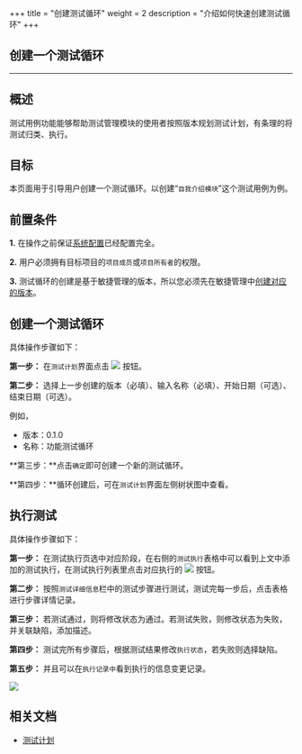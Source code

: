 +++
title = "创建测试循环"
weight = 2
description = "介绍如何快速创建测试循环"
+++

## 创建一个测试循环
---

## 概述

测试用例功能能够帮助测试管理模块的使用者按照版本规划测试计划，有条理的将测试归类、执行。

## 目标

本页面用于引导用户创建一个测试循环。以创建“`自我介绍模块`”这个测试用例为例。

## 前置条件

**1.** 在操作之前保证[系统配置](../../../../user-guide/system-configuration)已经配置完全。

**2.** 用户必须拥有目标项目的`项目成员`或`项目所有者`的权限。

**3.** 测试循环的创建是基于敏捷管理的版本，所以您必须先在敏捷管理中[创建对应的版本](../../../../user-guide/agile/release/release-version/)。

## 创建一个测试循环

具体操作步骤如下：

**第一步：** 在`测试计划`界面点击 ![](/img/docs/user-guide/test-management/case-management/add-cycle-button.png) 按钮。

**第二步：** 选择上一步创建的版本（必填）、输入名称（必填）、开始日期（可选）、结束日期（可选）。

例如，

 - 版本：0.1.0
 - 名称：功能测试循环

**第三步：**点击`确定`即可创建一个新的测试循环。

**第四步：**循环创建后，可在`测试计划`界面左侧树状图中查看。

## 执行测试

具体操作步骤如下：

**第一步：** 在测试执行页选中对应阶段，在右侧的`测试执行`表格中可以看到上文中添加的测试执行，在测试执行列表里点击对应执行的 ![](/img/docs/user-guide/test-management/case-management/execution-button.jpg) 按钮。

**第二步：** 按照`测试详细信息`栏中的测试步骤进行测试，测试完每一步后，点击表格进行步骤详情记录。

**第三步：** 若测试通过，则将修改状态为通过。若测试失败，则修改状态为失败，并关联缺陷，添加描述。

**第四步：** 测试完所有步骤后，根据测试结果修改`执行状态`，若失败则选择缺陷。

**第五步：** 并且可以在`执行记录中`看到执行的信息变更记录。

![](/img/docs/quick-start/project-member/test-manager/create-test-case/create-show.png)

## 相关文档

- [测试计划](../../../../user-guide/test-management/test-plan/)